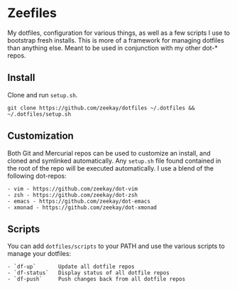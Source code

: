 Zeefiles
========
My dotfiles, configuration for various things, as well as a few scripts I use to bootstrap fresh installs. This is more of a framework for managing dotfiles than anything else. Meant to be used in conjunction with my other dot-* repos.

Install
-------
Clone and run `setup.sh`.

    git clone https://github.com/zeekay/dotfiles ~/.dotfiles && ~/.dotfiles/setup.sh

Customization
-------------
Both Git and Mercurial repos can be used to customize an install, and cloned and symlinked automatically. Any `setup.sh` file found contained in the root of the repo will be executed automatically. I use a blend of the following dot-repos:

    - vim - https://github.com/zeekay/dot-vim
    - zsh - https://github.com/zeekay/dot-zsh
    - emacs - https://github.com/zeekay/dot-emacs
    - xmonad - https://github.com/zeekay/dot-xmonad

Scripts
-------
You can add `dotfiles/scripts` to your PATH and use the various scripts to manage your dotfiles:

    - `df-up`       Update all dotfile repos
    - `df-status`   Display status of all dotfile repos
    - `df-push`     Push changes back from all dotfile repos
